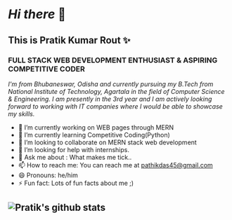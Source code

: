 # _Hi there_ 👋
## **This is Pratik Kumar Rout** ✨
### **FULL STACK WEB DEVELOPMENT ENTHUSIAST & ASPIRING COMPETITIVE CODER**
 _I'm from Bhubaneswar, Odisha and currently pursuing my B.Tech from National Institute of Technology, Agartala in the field of Computer Science & Engineering. I am presently in the 3rd year and I am actively looking forward to working with IT companies where I would be able to showcase my skills._

<!--
**PratikRout/PratikRout** is a ✨ _special_ ✨ repository because its `README.md` (this file) appears on your GitHub profile.

Here are some ideas to get you started:
-->
- 🔭 I’m currently working on WEB pages through MERN
- 🌱 I’m currently learning Competitive Coding(Python)
- 👯 I’m looking to collaborate on MERN stack web development
- 🤔 I’m looking for help with internships.
- 💬 Ask me about : What makes me tick..
- 📫 How to reach me: You can reach me at pathikdas45@gmail.com
- 😄 Pronouns: he/him
- ⚡ Fun fact: Lots of fun facts about me ;)


## ![Pratik's github stats](https://github-readme-stats.vercel.app/api?username=PratikRout) 

